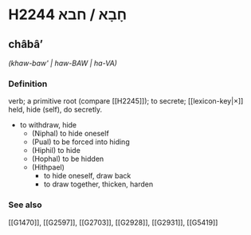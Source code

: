 # H2244 חָבָא / חבא

## châbâʼ

_(khaw-baw' | haw-BAW | ha-VA)_

### Definition

verb; a primitive root (compare [[H2245]]); to secrete; [[lexicon-key|×]] held, hide (self), do secretly.

- to withdraw, hide
    - (Niphal) to hide oneself
    - (Pual) to be forced into hiding
    - (Hiphil) to hide
    - (Hophal) to be hidden
    - (Hithpael)
        - to hide oneself, draw back
        - to draw together, thicken, harden
### See also

[[G1470]], [[G2597]], [[G2703]], [[G2928]], [[G2931]], [[G5419]]

